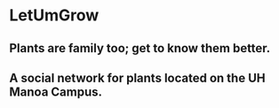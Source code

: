 # LetUmGrow

## Plants are family too; get to know them better.

## A social network for plants located on the UH Manoa Campus.
